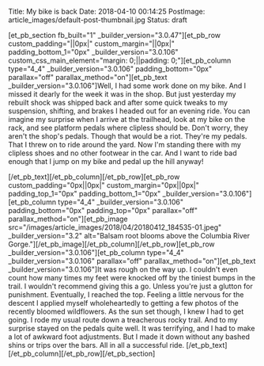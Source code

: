 Title: My bike is back
Date: 2018-04-10 00:14:25
PostImage: article_images/default-post-thumbnail.jpg
Status: draft

[et_pb_section fb_built="1" _builder_version="3.0.47"][et_pb_row custom_padding="||0px|" custom_margin="||0px|" padding_bottom_1="0px" _builder_version="3.0.106" custom_css_main_element="margin: 0;||padding: 0;"][et_pb_column type="4_4" _builder_version="3.0.106" padding_bottom="0px" parallax="off" parallax_method="on"][et_pb_text _builder_version="3.0.106"]Well, I had some work done on my bike. And I missed it dearly for the week it was in the shop. But just yesterday my rebuilt shock was shipped back and after some quick tweaks to my suspension, shifting, and brakes I headed out for an evening ride. You can imagine my surprise when I arrive at the trailhead, look at my bike on the rack, and see platform pedals where clipless should be. Don't worry, they aren't the shop's pedals. Though that would be a riot. They're my pedals. That I threw on to ride around the yard. Now I'm standing there with my clipless shoes and no other footwear in the car. And I want to ride bad enough that I jump on my bike and pedal up the hill anyway!




[/et_pb_text][/et_pb_column][/et_pb_row][et_pb_row custom_padding="0px||0px|" custom_margin="0px||0px|" padding_top_1="0px" padding_bottom_1="0px" _builder_version="3.0.106"][et_pb_column type="4_4" _builder_version="3.0.106" padding_bottom="0px" padding_top="0px" parallax="off" parallax_method="on"][et_pb_image src="/images/article_images/2018/04/20180412_184535-01.jpeg" _builder_version="3.2" alt="Balsam root blooms above the Columbia River Gorge."][/et_pb_image][/et_pb_column][/et_pb_row][et_pb_row _builder_version="3.0.106"][et_pb_column type="4_4" _builder_version="3.0.106" parallax="off" parallax_method="on"][et_pb_text _builder_version="3.0.106"]It was rough on the way up. I couldn't even count how many times my feet were knocked off by the tiniest bumps in the trail. I wouldn't recommend giving this a go. Unless you're just a glutton for punishment. Eventually, I reached the top. Feeling a little nervous for the descent I applied myself wholeheartedly to getting a few photos of the recently bloomed wildflowers. As the sun set though, I knew I had to get going. I rode my usual route down a treacherous rocky trail. And to my surprise stayed on the pedals quite well. It was terrifying, and I had to make a lot of awkward foot adjustments. But I made it down without any bashed shins or trips over the bars. All in all a successful ride.
[/et_pb_text][/et_pb_column][/et_pb_row][/et_pb_section]